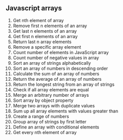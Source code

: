 ## Javascript arrays

01. Get nth element of array
02. Remove first n elements of an array
03. Get last n elements of an array
04. Get first n elements of an array
05. Return last n array elements
06. Remove a specific array element
07. Count number of elements in JavaScript array
08. Count number of negative values in array
09. Sort an array of strings alphabetically
10. Sort an array of numbers in descending order
11. Calculate the sum of an array of numbers
12. Return the average of an array of numbers
13. Return the longest string from an array of strings
14. Check if all array elements are equal
15. Merge an arbitrary number of arrays
16. Sort array by object property
17. Merge two arrays with duplicate values
18. Sum up all array elements with values greater than
19. Create a range of numbers
20. Group array of strings by first letter
21. Define an array with conditional elements
22. Get every nth element of array